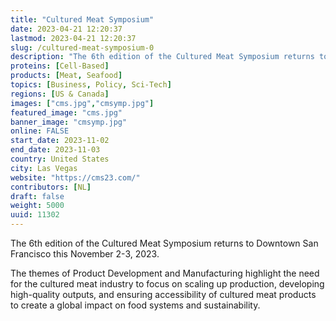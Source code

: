 ```yaml
---
title: "Cultured Meat Symposium"
date: 2023-04-21 12:20:37
lastmod: 2023-04-21 12:20:37
slug: /cultured-meat-symposium-0
description: "The 6th edition of the Cultured Meat Symposium returns to Downtown San Francisco this November 2-3, 2023.The themes of Product Development and Manufacturing highlight the need for the cultured meat industry to focus on scaling up production, developing high-quality outputs, and ensuring accessibility of cultured meat products to create a global impact on food systems and sustainability."
proteins: [Cell-Based]
products: [Meat, Seafood]
topics: [Business, Policy, Sci-Tech]
regions: [US & Canada]
images: ["cms.jpg","cmsymp.jpg"]
featured_image: "cms.jpg"
banner_image: "cmsymp.jpg"
online: FALSE
start_date: 2023-11-02
end_date: 2023-11-03
country: United States
city: Las Vegas
website: "https://cms23.com/"
contributors: [NL]
draft: false
weight: 5000
uuid: 11302
---
```

The 6th edition of the Cultured Meat Symposium returns to Downtown San
Francisco this November 2-3, 2023.

The themes of Product Development and Manufacturing highlight the need
for the cultured meat industry to focus on scaling up production,
developing high-quality outputs, and ensuring accessibility of cultured
meat products to create a global impact on food systems and
sustainability.
